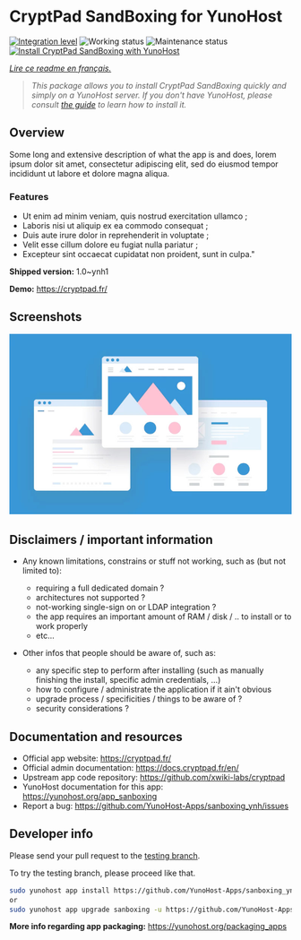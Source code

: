 <!--
N.B.: This README was automatically generated by https://github.com/YunoHost/apps/tree/master/tools/README-generator
It shall NOT be edited by hand.
-->

# CryptPad SandBoxing for YunoHost

[![Integration level](https://dash.yunohost.org/integration/sanboxing.svg)](https://dash.yunohost.org/appci/app/sanboxing) ![Working status](https://ci-apps.yunohost.org/ci/badges/sanboxing.status.svg) ![Maintenance status](https://ci-apps.yunohost.org/ci/badges/sanboxing.maintain.svg)  
[![Install CryptPad SandBoxing with YunoHost](https://install-app.yunohost.org/install-with-yunohost.svg)](https://install-app.yunohost.org/?app=sanboxing)

*[Lire ce readme en français.](./README_fr.md)*

> *This package allows you to install CryptPad SandBoxing quickly and simply on a YunoHost server.
If you don't have YunoHost, please consult [the guide](https://yunohost.org/#/install) to learn how to install it.*

## Overview

Some long and extensive description of what the app is and does, lorem ipsum dolor sit amet, consectetur adipiscing elit, sed do eiusmod tempor incididunt ut labore et dolore magna aliqua.

### Features

- Ut enim ad minim veniam, quis nostrud exercitation ullamco ;
- Laboris nisi ut aliquip ex ea commodo consequat ;
- Duis aute irure dolor in reprehenderit in voluptate ;
- Velit esse cillum dolore eu fugiat nulla pariatur ;
- Excepteur sint occaecat cupidatat non proident, sunt in culpa."


**Shipped version:** 1.0~ynh1

**Demo:** https://cryptpad.fr/

## Screenshots

![Screenshot of CryptPad SandBoxing](./doc/screenshots/example.jpg)

## Disclaimers / important information

* Any known limitations, constrains or stuff not working, such as (but not limited to):
    * requiring a full dedicated domain ?
    * architectures not supported ?
    * not-working single-sign on or LDAP integration ?
    * the app requires an important amount of RAM / disk / .. to install or to work properly
    * etc...

* Other infos that people should be aware of, such as:
    * any specific step to perform after installing (such as manually finishing the install, specific admin credentials, ...)
    * how to configure / administrate the application if it ain't obvious
    * upgrade process / specificities / things to be aware of ?
    * security considerations ?

## Documentation and resources

* Official app website: <https://cryptpad.fr/>
* Official admin documentation: <https://docs.cryptpad.fr/en/>
* Upstream app code repository: <https://github.com/xwiki-labs/cryptpad>
* YunoHost documentation for this app: <https://yunohost.org/app_sanboxing>
* Report a bug: <https://github.com/YunoHost-Apps/sanboxing_ynh/issues>

## Developer info

Please send your pull request to the [testing branch](https://github.com/YunoHost-Apps/sanboxing_ynh/tree/testing).

To try the testing branch, please proceed like that.

``` bash
sudo yunohost app install https://github.com/YunoHost-Apps/sanboxing_ynh/tree/testing --debug
or
sudo yunohost app upgrade sanboxing -u https://github.com/YunoHost-Apps/sanboxing_ynh/tree/testing --debug
```

**More info regarding app packaging:** <https://yunohost.org/packaging_apps>
